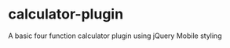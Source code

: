 calculator-plugin
=================

A basic four function calculator plugin using jQuery Mobile styling